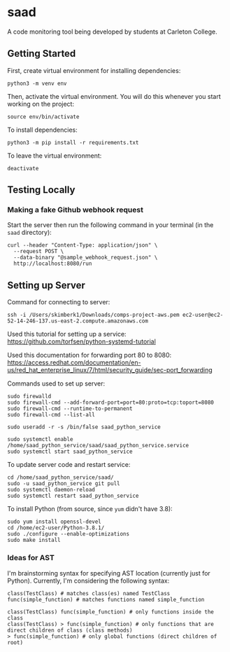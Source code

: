 # saad
A code monitoring tool being developed by students at Carleton College.

## Getting Started
First, create virtual environment for installing dependencies:

```
python3 -m venv env
```

Then, activate the virtual environment. You will do this whenever you start working on the project:

```
source env/bin/activate
```

To install dependencies:

```
python3 -m pip install -r requirements.txt
```


To leave the virtual environment:

```
deactivate
```

## Testing Locally

### Making a fake Github webhook request

Start the server then run the following command in your terminal (in the `saad` directory):

```
curl --header "Content-Type: application/json" \
  --request POST \
  --data-binary "@sample_webhook_request.json" \
  http://localhost:8080/run
```

## Setting up Server

Command for connecting to server:

```
ssh -i /Users/skimberk1/Downloads/comps-project-aws.pem ec2-user@ec2-52-14-246-137.us-east-2.compute.amazonaws.com
```

Used this tutorial for setting up a service:
<https://github.com/torfsen/python-systemd-tutorial>

Used this documentation for forwarding port 80 to 8080:
<https://access.redhat.com/documentation/en-us/red_hat_enterprise_linux/7/html/security_guide/sec-port_forwarding>

Commands used to set up server:

```
sudo firewalld
sudo firewall-cmd --add-forward-port=port=80:proto=tcp:toport=8080
sudo firewall-cmd --runtime-to-permanent
sudo firewall-cmd --list-all

sudo useradd -r -s /bin/false saad_python_service

sudo systemctl enable /home/saad_python_service/saad/saad_python_service.service
sudo systemctl start saad_python_service
```

To update server code and restart service:

```
cd /home/saad_python_service/saad/
sudo -u saad_python_service git pull
sudo systemctl daemon-reload
sudo systemctl restart saad_python_service
```

To install Python (from source, since `yum` didn't have 3.8):

```
sudo yum install openssl-devel
cd /home/ec2-user/Python-3.8.1/
sudo ./configure --enable-optimizations
sudo make install
```


### Ideas for AST
I'm brainstorming syntax for specifying AST location (currently just for Python). Currently, I'm considering the following syntax:

```
class(TestClass) # matches class(es) named TestClass
func(simple_function) # matches functions named simple_function

class(TestClass) func(simple_function) # only functions inside the class
class(TestClass) > func(simple_function) # only functions that are direct children of class (class methods)
> func(simple_function) # only global functions (direct children of root)
```

